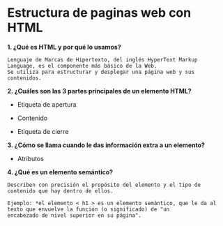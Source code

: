 # Estructura de paginas web con HTML  

**1. ¿Qué es HTML y por qué lo usamos?**

    Lenguaje de Marcas de Hipertexto, del inglés HyperText Markup Language, es el componente más básico de la Web. 
    Se utiliza para estructurar y desplegar una página web y sus contenidos.  

**2. ¿Cuáles son las 3 partes principales de un elemento HTML?**

  * Etiqueta de apertura  

  * Contenido   

  * Etiqueta de cierre  

**3. ¿Cómo se llama cuando le das información extra a un elemento?**

  * Atributos  

**4. ¿Qué es un elemento semántico?**

    Describen con precisión el propósito del elemento y el tipo de contenido que hay dentro de ellos.  
     
    Ejemplo: *el elemento < h1 > es un elemento semántico, que le da al texto que envuelve la función (o significado) de "un         
    encabezado de nivel superior en su página".
